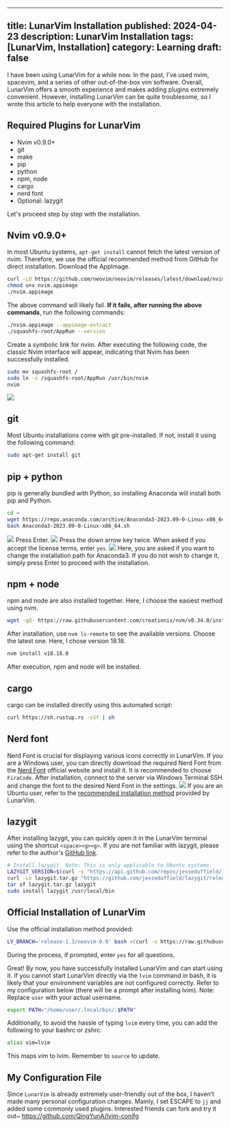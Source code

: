 
---
title: LunarVim Installation
published: 2024-04-23
description: LunarVim Installation
tags: [LunarVim, Installation]
category: Learning
draft: false
---

I have been using LunarVim for a while now. In the past, I've used nvim, spacevim, and a series of other out-of-the-box vim software. Overall, LunarVim offers a smooth experience and makes adding plugins extremely convenient.
However, installing LunarVim can be quite troublesome, so I wrote this article to help everyone with the installation.

## Required Plugins for LunarVim

- Nvim v0.9.0+
- git
- make
- pip
- python
- npm, node
- cargo
- nerd font
- Optional: lazygit

Let's proceed step by step with the installation.

## Nvim v0.9.0+

In most Ubuntu systems, `apt-get install` cannot fetch the latest version of nvim. Therefore, we use the official recommended method from GitHub for direct installation.
Download the AppImage.

```bash
curl -LO https://github.com/neovim/neovim/releases/latest/download/nvim.appimage
chmod u+x nvim.appimage
./nvim.appimage
```

The above command will likely fail. **If it fails, after running the above commands**, run the following commands:

```bash
./nvim.appimage --appimage-extract
./squashfs-root/AppRun --version
```

Create a symbolic link for nvim. After executing the following code, the classic Nvim interface will appear, indicating that Nvim has been successfully installed.

```bash
sudo mv squashfs-root /
sudo ln -s /squashfs-root/AppRun /usr/bin/nvim
nvim
```

![](https://s2.loli.net/2023/10/25/1PzAyZLQs8teqrX.png)

## git

Most Ubuntu installations come with git pre-installed. If not, install it using the following command:

```bash
sudo apt-get install git
```

## pip + python

pip is generally bundled with Python, so installing Anaconda will install both pip and Python.

```bash
cd ~
wget https://repo.anaconda.com/archive/Anaconda3-2023.09-0-Linux-x86_64.sh
bash Anaconda3-2023.09-0-Linux-x86_64.sh
```

![](https://s2.loli.net/2023/10/25/fy5WD476Uvhkrnz.png)
Press Enter.
![](https://s2.loli.net/2023/10/25/KjQqSP5LZnYOrGX.png)
Press the down arrow key twice.
When asked if you accept the license terms, enter `yes`.
![](https://s2.loli.net/2023/10/25/mTw2VXSJ9RypKYx.png)
Here, you are asked if you want to change the installation path for Anaconda3. If you do not wish to change it, simply press Enter to proceed with the installation.

## npm + node

npm and node are also installed together. Here, I choose the easiest method using nvm.

```bash
wget -qO- https://raw.githubusercontent.com/creationix/nvm/v0.34.0/install.sh | bash
```

After installation, use `nvm ls-remote` to see the available versions. Choose the latest one. Here, I chose version 18.18.

```bash
nvm install v18.18.0
```

After execution, npm and node will be installed.

## cargo

cargo can be installed directly using this automated script:

```bash
curl https://sh.rustup.rs -sSf | sh
```

## Nerd font

Nerd Font is crucial for displaying various icons correctly in LunarVim.
If you are a Windows user, you can directly download the required Nerd Font from the [Nerd Font](https://www.nerdfonts.com/font-downloads) official website and install it. It is recommended to choose `FiraCode`. After installation, connect to the server via Windows Terminal SSH and change the font to the desired Nerd Font in the settings.
![](https://s2.loli.net/2023/10/25/baEMcTGzYk2VyLI.png)
If you are an Ubuntu user, refer to the [recommended installation method](https://github.com/ronniedroid/getnf) provided by LunarVim.

## lazygit

After installing lazygit, you can quickly open it in the LunarVim terminal using the shortcut `<space><g><g>`.
If you are not familiar with lazygit, please refer to the author's [GitHub link](https://github.com/jesseduffield/lazygit).

```bash
# Install lazygit. Note: This is only applicable to Ubuntu systems.
LAZYGIT_VERSION=$(curl -s "https://api.github.com/repos/jesseduffield/lazygit/releases/latest" | grep -Po '"tag_name": "v\K[^"]*')
curl -Lo lazygit.tar.gz "https://github.com/jesseduffield/lazygit/releases/latest/download/lazygit_${LAZYGIT_VERSION}_Linux_x86_64.tar.gz"
tar xf lazygit.tar.gz lazygit
sudo install lazygit /usr/local/bin
```

## Official Installation of LunarVim

Use the official installation method provided:

```bash
LV_BRANCH='release-1.3/neovim-0.9' bash <(curl -s https://raw.githubusercontent.com/LunarVim/LunarVim/release-1.3/neovim-0.9/utils/installer/install.sh)
```

During the process, if prompted, enter `yes` for all questions.

Great! By now, you have successfully installed LunarVim and can start using it.
If you cannot start LunarVim directly via the `lvim` command in bash, it is likely that your environment variables are not configured correctly. Refer to my configuration below (there will be a prompt after installing lvim).
Note: Replace `user` with your actual username.

```bash
export PATH="/home/user/.local/bin/:$PATH"
```

Additionally, to avoid the hassle of typing `lvim` every time, you can add the following to your bashrc or zshrc:

```bash
alias vim=lvim
```

This maps vim to lvim. Remember to `source` to update.

## My Configuration File

Since `LunarVim` is already extremely user-friendly out of the box, I haven’t made many personal configuration changes. Mainly, I set ESCAPE to `jj` and added some commonly used plugins.
Interested friends can fork and try it out~
https://github.com/QingYunA/lvim-conifg
